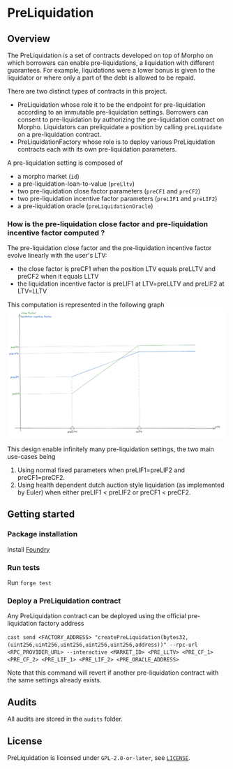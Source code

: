 # PreLiquidation
## Overview

The PreLiquidation is a set of contracts developed on top of Morpho on which borrowers can enable pre-liquidations, a liquidation with different guarantees.
For example, liquidations were a lower bonus is given to the liquidator or where only a part of the debt is allowed to be repaid.

There are two distinct types of contracts in this project.

- PreLiquidation whose role it to be the endpoint for pre-liquidation according to an immutable pre-liquidation settings. Borrowers can consent to pre-liquidation by authorizing the pre-liquidation contract on Morpho. Liquidators can preliquidate a position by calling `preLiquidate` on a pre-liquidation contract.
- PreLiquidationFactory whose role is to deploy various PreLiquidation contracts each with its own pre-liquidation parameters.

A pre-liquidation setting is composed of
- a morpho market (`id`)
- a pre-liquidation-loan-to-value (`preLltv`)
- two pre-liquidation close factor parameters (`preCF1` and `preCF2`)
- two pre-liquidation incentive factor parameters (`preLIF1` and `preLIF2`)
- a pre-liquidation oracle (`preLiquidationOracle`)


### How is the pre-liquidation close factor and pre-liquidation incentive factor computed ?
The pre-liquidation close factor and the pre-liquidation incentive factor evolve linearly with the user's LTV:
- the close factor is preCF1 when the position LTV equals preLLTV and preCF2 when it equals LLTV
- the liquidation incentive factor is preLIF1 at LTV=preLLTV and preLIF2 at LTV=LLTV

This computation is represented in the following graph
![LIF&CF](./img/pre-liquidation-cf-and-lif.png)

This design enable infinitely many pre-liquidation settings, the two main use-cases being
1. Using normal fixed parameters when preLIF1=preLIF2 and preCF1=preCF2.
2. Using health dependent dutch auction style liquidation (as implemented by Euler) when either preLIF1 < preLIF2 or preCF1 < preCF2.

## Getting started
### Package installation
Install [Foundry](https://book.getfoundry.sh/getting-started/installation)

### Run tests
Run `forge test`

### Deploy a PreLiquidation contract

Any PreLiquidation contract can be deployed using the official pre-liquidation factory address

`cast send <FACTORY_ADDRESS> "createPreLiquidation(bytes32,(uint256,uint256,uint256,uint256,uint256,address))" --rpc-url <RPC_PROVIDER_URL> --interactive <MARKET_ID> <PRE_LLTV> <PRE_CF_1> <PRE_CF_2> <PRE_LIF_1> <PRE_LIF_2> <PRE_ORACLE_ADDRESS>`

Note that this command will revert if another pre-liquidation contract with the same settings already exists.

## Audits
All audits are stored in the `audits` folder.

## License
PreLiquidation is licensed under `GPL-2.0-or-later`, see [`LICENSE`](./LICENSE).
